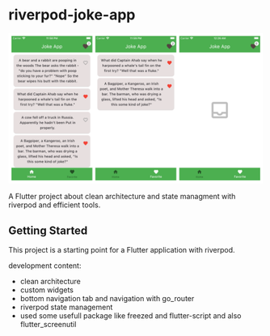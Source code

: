 # riverpod-joke-app

![Project!](joke_overview.png)

A Flutter project about clean architecture and state managment with riverpod and efficient tools.

## Getting Started

This project is a starting point for a Flutter application with riverpod.

development content:

- clean architecture
- custom widgets
- bottom navigation tab and navigation with go_router
- riverpod state management 
- used some usefull package like freezed and flutter-script and also flutter_screenutil

